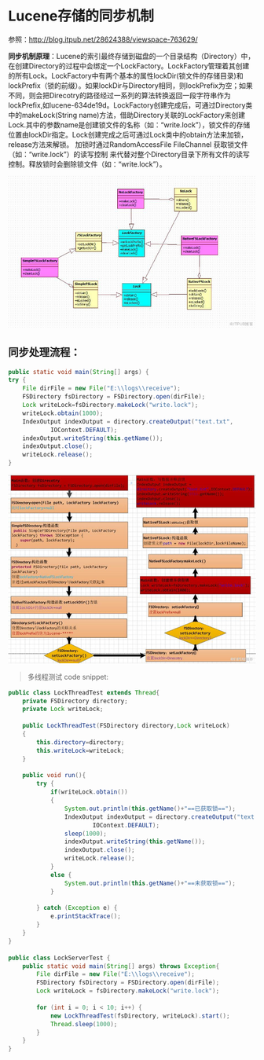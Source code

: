 # Lucene存储的同步机制

参照：http://blog.itpub.net/28624388/viewspace-763629/

**同步机制原理**：Lucene的索引最终存储到磁盘的一个目录结构（Directory）中，在创建Directory的过程中会绑定一个LockFactory。LockFactory管理着其创建的所有Lock。LockFactory中有两个基本的属性lockDir(锁文件的存储目录)和lockPrefix（锁的前缀）。如果lockDir与Directory相同，则lockPrefix为空；如果不同，则会把Direcotry的路径经过一系列的算法转换返回一段字符串作为lockPrefix,如lucene-634de19d。LockFactory创建完成后，可通过Directory类中的makeLock(String name)方法，借助Directory关联的LockFactory来创建Lock.其中的参数name是创建锁文件的名称（如：“write.lock”），锁文件的存储位置由lockDir指定。Lock创建完成之后可通过Lock类中的obtain方法来加锁，release方法来解锁。  加锁时通过RandomAccessFile FileChannel 获取锁文件（如：“write.lock”）的读写控制 来代替对整个Directory目录下所有文件的读写控制。释放锁时会删除锁文件（如：“write.lock”）。

![lock factory](./resource/lock-factory.jpg)


## 同步处理流程：

```java
public static void main(String[] args) {
try {
    File dirFile = new File("E:\\logs\\receive");
    FSDirectory fsDirectory = FSDirectory.open(dirFile);
    Lock writeLock=fsDirectory.makeLock("write.lock");
    writeLock.obtain(1000);
    IndexOutput indexOutput = directory.createOutput("text.txt",
            IOContext.DEFAULT);
    indexOutput.writeString(this.getName());
    indexOutput.close();
    writeLock.release();
}
```

![lock factory pipeline](./resource/lock-factory-pipeline.jpg)

> 多线程测试 code snippet:

```java
public class LockThreadTest extends Thread{
    private FSDirectory directory;
    private Lock writeLock;

    public LockThreadTest(FSDirectory directory,Lock writeLock)
    {
        this.directory=directory;
        this.writeLock=writeLock;
    }

    public void run(){
        try {
            if(writeLock.obtain())
            {
                System.out.println(this.getName()+"==已获取锁==");
                IndexOutput indexOutput = directory.createOutput("text.txt",
                        IOContext.DEFAULT);
                sleep(1000);
                indexOutput.writeString(this.getName());
                indexOutput.close();
                writeLock.release();
            }
            else {
                System.out.println(this.getName()+"==未获取锁==");
            }
        
        } catch (Exception e) {
            e.printStackTrace();
        }
    }
}

public class LockServerTest {
    public static void main(String[] args) throws Exception{
        File dirFile = new File("E:\\logs\\receive");
        FSDirectory fsDirectory = FSDirectory.open(dirFile);
        Lock writeLock = fsDirectory.makeLock("write.lock");

        for (int i = 0; i < 10; i++) {
            new LockThreadTest(fsDirectory, writeLock).start();
            Thread.sleep(1000);
        }
    }
}
```
